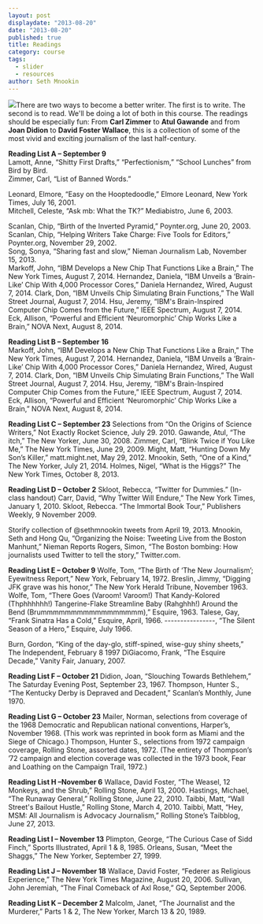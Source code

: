 ```yaml
---
layout: post
displaydate: "2013-08-20"
date: "2013-08-20"
published: true
title: Readings
category: course
tags: 
  - slider
  - resources
author: Seth Mnookin
---
```


![](http://sethmnookin.com/wp-content/uploads/2013/08/edited-papers2.jpg)There are two ways to become a better writer. The first is to write. The second is to read. We'll be doing a lot of both in this course. The readings should be especially fun: From **Carl Zimmer** to **Atul Gawande** and from **Joan Didion** to **David Foster Wallace**, this is a collection of some of the most vivid and exciting journalism of the last half-century.


**Reading List A – September 9**<br>
Lamott, Anne, “Shitty First Drafts,” “Perfectionism,” “School Lunches” from Bird by Bird.<br>
Zimmer, Carl, “List of Banned Words.”<br>

Leonard, Elmore, “Easy on the Hooptedoodle,” Elmore Leonard, New York Times, July 16, 2001.<br>
Mitchell, Celeste, “Ask mb: What the TK?” Mediabistro, June 6, 2003.<br>

Scanlan, Chip, “Birth of the Inverted Pyramid,” Poynter.org, June 20, 2003.<br>
Scanlan, Chip, “Helping Writers Take Charge: Five Tools for Editors,” Poynter.org, November 29, 2002.<br>
Song, Sonya, “Sharing fast and slow,” Nieman Journalism Lab, November 15, 2013.<br>Markoff, John, “IBM Develops a New Chip That Functions Like a Brain,” The New York Times, August 7, 2014. 
Hernandez, Daniela, “IBM Unveils a ‘Brain-Like’ Chip With 4,000 Processor Cores,” Daniela Hernandez, Wired, August 7, 2014.
Clark, Don, “IBM Unveils Chip Simulating Brain Functions,” The Wall Street Journal, August 7, 2014.
Hsu, Jeremy, “IBM's Brain-Inspired Computer Chip Comes from the Future,” IEEE Spectrum, August 7, 2014.
Eck, Allison, “Powerful and Efficient ‘Neuromorphic’ Chip Works Like a Brain,” NOVA Next, August 8, 2014.



**Reading List B – September 16**<br>
Markoff, John, “IBM Develops a New Chip That Functions Like a Brain,” The New York Times, August 7, 2014. 
Hernandez, Daniela, “IBM Unveils a ‘Brain-Like’ Chip With 4,000 Processor Cores,” Daniela Hernandez, Wired, August 7, 2014.
Clark, Don, “IBM Unveils Chip Simulating Brain Functions,” The Wall Street Journal, August 7, 2014.
Hsu, Jeremy, “IBM's Brain-Inspired Computer Chip Comes from the Future,” IEEE Spectrum, August 7, 2014.
Eck, Allison, “Powerful and Efficient ‘Neuromorphic’ Chip Works Like a Brain,” NOVA Next, August 8, 2014.


**Reading List C – September 23**
Selections from “On the Origins of Science Writers,” Not Exactly Rocket Science, July 29. 2010. 
Gawande, Atul, “The itch,” The New Yorker, June 30, 2008.
Zimmer, Carl, “Blink Twice if You Like Me,” The New York Times, June 29, 2009. 
Might, Matt, “Hunting Down My Son’s Killer,” matt.might.net, May 29, 2012. 
Mnookin, Seth, “One of a Kind,” The New Yorker, July 21, 2014.
Holmes, Nigel, “What is the Higgs?” The New York Times, October 8, 2013.

**Reading List D – October 2**
Skloot, Rebecca, “Twitter for Dummies.” (In-class handout)
Carr, David, “Why Twitter Will Endure,” The New York Times, January 1, 2010.
Skloot, Rebecca. “The Immortal Book Tour,” Publishers Weekly, 9 November 2009.

Storify collection of @sethmnookin tweets from April 19, 2013.
Mnookin, Seth and Hong Qu, “Organizing the Noise: Tweeting Live from the Boston Manhunt,” Nieman Reports 
Rogers, Simon, “The Boston bombing: How journalists used Twitter to tell the story,” Twitter.com. 

**Reading List E – October 9**
Wolfe, Tom, “The Birth of ‘The New Journalism’; Eyewitness Report,” New York, February 14, 1972.
Breslin, Jimmy, “Digging JFK grave was his honor,” The New York Herald Tribune, November 1963. 
Wolfe, Tom, “There Goes (Varoom! Varoom!) That Kandy-Kolored (Thphhhhhh!) Tangerine-Flake Streamline Baby (Rahghhh!) Around the Bend (Brummmmmmmmmmmmmmmmm),” Esquire, 1963.
Talese, Gay, “Frank Sinatra Has a Cold,” Esquire, April, 1966.
----------------, “The Silent Season of a Hero,” Esquire, July 1966. 

Burn, Gordon, “King of the day-glo, stiff-spined, wise-guy shiny sheets,” The Independent, February 8 1997
DiGiacomo, Frank, “The Esquire Decade,” Vanity Fair, January, 2007. 

**Reading List F – October 21**
Didion, Joan, “Slouching Towards Bethlehem,” The Saturday Evening Post, September 23, 1967. 
Thompson, Hunter S., “The Kentucky Derby is Depraved and Decadent,” Scanlan’s Monthly, June 1970.

**Reading List G – October 23**
Mailer, Norman, selections from coverage of the 1968 Democratic and Republican national conventions, Harper’s, November 1968. (This work was reprinted in book form as Miami and the Siege of Chicago.) 
Thompson, Hunter S., selections from 1972 campaign coverage, Rolling Stone, assorted dates, 1972. (The entirety of Thompson’s ’72 campaign and election coverage was collected in the 1973 book, Fear and Loathing on the Campaign Trail, 1972.)  

**Reading List H –November 6**
Wallace, David Foster, “The Weasel, 12 Monkeys, and the Shrub,” Rolling Stone, April 13, 2000.
Hastings, Michael, “The Runaway General,” Rolling Stone, June 22, 2010. 
Taibbi, Matt, “Wall Street's Bailout Hustle,” Rolling Stone, March 4, 2010.
Taibbi, Matt, “Hey, MSM: All Journalism is Advocacy Journalism,” Rolling Stone’s Taibblog, June 27, 2013. 

**Reading List I – November 13**
Plimpton, George, “The Curious Case of Sidd Finch,” Sports Illustrated, April 1 & 8, 1985.
Orleans, Susan, “Meet the Shaggs,” The New Yorker, September 27, 1999.

**Reading List J – November 18**
Wallace, David Foster, “Federer as Religious Experience,” The New York Times Magazine, August 20, 2006.
Sullivan, John Jeremiah, “The Final Comeback of Axl Rose,” GQ, September 2006.	

**Reading List K – December 2**
Malcolm, Janet, “The Journalist and the Murderer,” Parts 1 & 2, The New Yorker, March 13 & 20, 1989.
